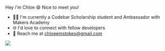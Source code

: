 Hey i'm Chloe :smile:
Nice to meet you!

- :student: I'm currently a Codebar Scholarship student and Ambassador with Makers Academy 
- :globe_with_meridians: I'd love to connect with fellow developers
- :rocket: Reach me at chloeemstokes@gmail.com 

<img src = "https://github-readme-stats.vercel.app/api?username=chloeem&&show_icons=true&title_colo[%E2%80%A6]f&icon_color=bb2acf&text_color=daf7dc&bg_color=151515">
